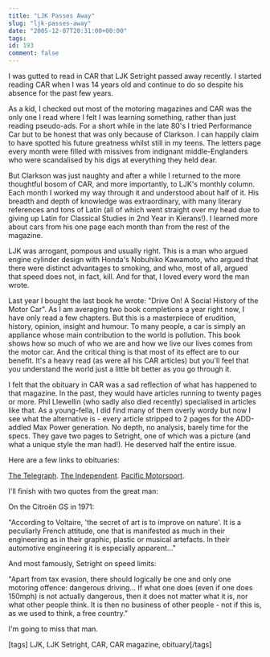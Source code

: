 ```yaml
---
title: "LJK Passes Away"
slug: "ljk-passes-away"
date: "2005-12-07T20:31:00+00:00"
tags:
id: 193
comment: false
---
```


I was gutted to read in CAR that LJK Setright passed away recently. I started reading CAR when I was 14 years old and continue to do so despite his absence for the past few years.

As a kid, I checked out most of the motoring magazines and CAR was the only one I read where I felt I was learning something, rather than just reading pseudo-ads. For a short while in the late 80's I tried Performance Car but to be honest that was only because of Clarkson. I can happily claim to have spotted his future greatness whilst still in my teens. The letters page every month were filled with missives from indignant middle-Englanders who were scandalised by his digs at everything they held dear. 

But Clarkson was just naughty and after a while I returned to the more thoughtful bosom of CAR, and more importantly, to LJK's monthly column. Each month I worked my way through it and understood about half of it. His breadth and depth of knowledge was extraordinary, with many literary references and tons of Latin (all of which went straight over my head due to giving up Latin for Classical Studies in 2nd Year in Kierans!). I learned more about cars from his one page each month than from the rest of the magazine.

LJK was arrogant, pompous and usually right. This is a man who argued engine cylinder design with Honda's Nobuhiko Kawamoto, who argued that there were distinct advantages to smoking, and who, most of all, argued that speed does not, in fact, kill. And for that, I loved every word the man wrote.

Last year I bought the last book he wrote: "Drive On! A Social History of the Motor Car". As I am averaging two book completions a year right now, I have only read a few chapters. But this is a masterpiece of erudition, history, opinion, insight and humour. To many people, a car is simply an appliance whose main contribution to the world is pollution. This book shows how so much of who we are and how we live our lives comes from the motor car. And the critical thing is that most of its effect are to our benefit. It's a heavy read (as were all his CAR articles) but you'll feel that you understand the world just a little bit better as you go through it.

I felt that the obituary in CAR was a sad reflection of what has happened to that magazine. In the past, they would have articles running to twenty pages or more. Phil Llewellin (who sadly also died recently) specialised in articles like that. As a young-fella, I did find many of them overly wordy but now I see what the alternative  is - every article stripped to 2 pages for the ADD-addled Max Power generation. No depth, no analysis, barely time for the specs. They gave two pages to Setright, one of which was a picture (and what a unique style the man had!). He deserved half the entire issue.

Here are a few links to obituaries:

[The Telegraph](http://www.telegraph.co.uk/news/main.jhtml?view=DETAILS&grid=&xml=/news/2005/09/17/db1702.xml). [The Independent](http://motoring.independent.co.uk/features/article313713.ece).  [Pacific Motorsport](http://www.nzmotorsport.co.nz/content/newsarticle.cfm?pLive&id=6025).

I'll finish with two quotes from the great man:

On the Citroën GS in 1971: 

"According to Voltaire, 'the secret of art is to improve on nature'. It is a peculiarly French attitude, one that is manifested as much in their engineering as in their graphic, plastic or musical artefacts. In their automotive engineering it is especially apparent..."

And most famously, Setright on speed limits:

"Apart from tax evasion, there should logically be one and only one motoring offence: dangerous driving... If what one does (even if one does 150mph) is not actually dangerous, then it does not matter what it is, nor what other people think. It is then no business of other people - not if this is, as we used to think, a free country."

I'm going to miss that man.

[tags] LJK, LJK Setright, CAR, CAR magazine, obituary[/tags] 
